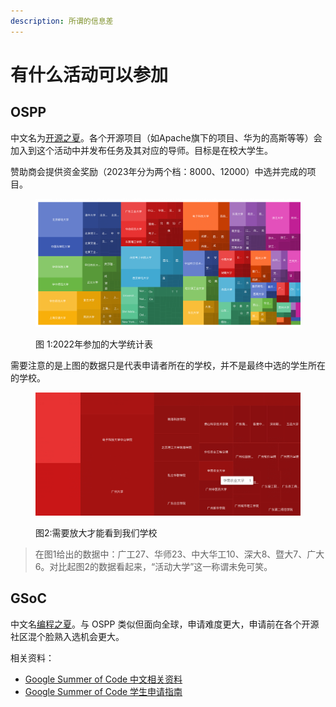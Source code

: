 ```yaml
---
description: 所谓的信息差
---
```


# 有什么活动可以参加

## OSPP

中文名为[开源之夏](https://summer-ospp.ac.cn/)。各个开源项目（如Apache旗下的项目、华为的高斯等等）会加入到这个活动中并发布任务及其对应的导师。目标是在校大学生。

赞助商会提供资金奖励（2023年分为两个档：8000、12000）中选并完成的项目。

<figure><img src="../.gitbook/assets/image (1) (1) (1).png" alt=""><figcaption><p>图 1:2022年参加的大学统计表</p></figcaption></figure>

需要注意的是上图的数据只是代表申请者所在的学校，并不是最终中选的学生所在的学校。

<figure><img src="../.gitbook/assets/image (2).png" alt=""><figcaption><p>图2:需要放大才能看到我们学校</p></figcaption></figure>

> 在图1给出的数据中：广工27、华师23、中大华工10、深大8、暨大7、广大6。对比起图2的数据看起来，“活动大学”这一称谓未免可笑。

## GSoC

中文名[编程之夏](https://summerofcode.withgoogle.com/)。与 OSPP 类似但面向全球，申请难度更大，申请前在各个开源社区混个脸熟入选机会更大。

相关资料：
- [Google Summer of Code 中文相关资料](https://github.com/gsoc-cn/gsoc-cn)
- [Google Summer of Code 学生申请指南](https://zhuanlan.zhihu.com/p/27823910)

